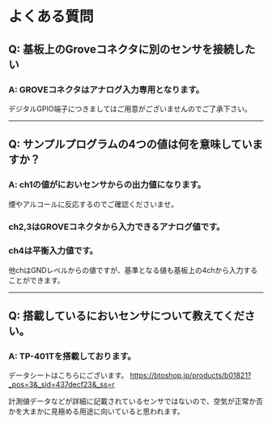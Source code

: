 # よくある質問

## Q: 基板上のGroveコネクタに別のセンサを接続したい

### A: GROVEコネクタはアナログ入力専用となります。
デジタルGPIO端子につきましてはご用意がございませんのでご了承下さい。 

----

## Q: サンプルプログラムの4つの値は何を意味していますか？

### A: ch1の値がにおいセンサからの出力値になります。
煙やアルコールに反応するのでご確認くださいませ。

### ch2,3はGROVEコネクタから入力できるアナログ値です。

### ch4は平衡入力値です。
他chはGNDレベルからの値ですが、基準となる値も基板上の4chから入力することができます。

----

## Q: 搭載しているにおいセンサについて教えてください。

### A: TP-401Tを搭載しております。

データシートはこちらにございます。 https://btoshop.jp/products/b01821?_pos=3&_sid=437decf23&_ss=r  

計測値データなどが詳細に記載されているセンサではないので、空気が正常か否かを大まかに見極める用途に向いていると思われます。

